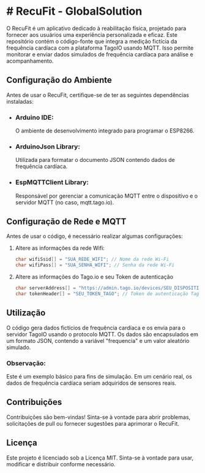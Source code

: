 <h1># RecuFit - GlobalSolution</h1>

O RecuFit é um aplicativo dedicado à reabilitação física, projetado para fornecer aos usuários uma experiência personalizada e eficaz. Este repositório contém o código-fonte que integra a medição fictícia da frequência cardíaca com a plataforma TagoIO usando MQTT. Isso permite monitorar e enviar dados simulados de frequência cardíaca para análise e acompanhamento.

<h2>Configuração do Ambiente</h2>
Antes de usar o RecuFit, certifique-se de ter as seguintes dependências instaladas:

- <h3>Arduino IDE:</h3> O ambiente de desenvolvimento integrado para programar o ESP8266.
- <h3>ArduinoJson Library:</h3> Utilizada para formatar o documento JSON contendo dados de frequência cardíaca.
- <h3>EspMQTTClient Library:</h3> Responsável por gerenciar a comunicação MQTT entre o dispositivo e o servidor MQTT (no caso, mqtt.tago.io).

<h2>Configuração de Rede e MQTT</h2>
Antes de usar o código, é necessário realizar algumas configurações:

1. Altere as informações da rede Wifi:

   ```cpp
   char wifiSsid[] = "SUA_REDE_WIFI"; // Nome da rede Wi-Fi
   char wifiPass[] = "SUA_SENHA_WIFI"; // Senha da rede Wi-Fi

2. Altere as informações do Tago.io e seu Token de autenticação
   
   ```cpp
   char serverAddress[] = "https://admin.tago.io/devices/SEU_DISPOSITIVO"; // Endereço do servidor Tago.io
   char tokenHeader[] = "SEU_TOKEN_TAGO"; // Token de autenticação Tago.io

<h2>Utilização</h2>
O código gera dados fictícios de frequência cardíaca e os envia para o servidor TagoIO usando o protocolo MQTT. Os dados são encapsulados em um formato JSON, contendo a variável "frequencia" e um valor aleatório simulado.

<h3>Observação:</h3> Este é um exemplo básico para fins de simulação. Em um cenário real, os dados de frequência cardíaca seriam adquiridos de sensores reais.

<h2>Contribuições</h2>
Contribuições são bem-vindas! Sinta-se à vontade para abrir problemas, solicitações de pull ou fornecer sugestões para aprimorar o RecuFit.

<h2>Licença</h2>
Este projeto é licenciado sob a Licença MIT. Sinta-se à vontade para usar, modificar e distribuir conforme necessário.
